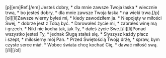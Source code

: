 [p][em]Ref.[/em] Jesteś dobry, * dla mnie zawsze Twoja łaska * wiecznie trwa, * bo jesteś dobry, * dla mnie zawsze Twoja łaska * na wieki trwa.[/p][ol][li]Zawsze wierny byłeś mi, * kiedy zawodziłem ja. * Niepojęty w miłości Swej, * dobrze jest z Tobą być. * Darowałeś życie mi, * zabrałeś winę mą i grzech. * Nikt nie kocha tak, jak Ty, * dałeś życie Swe.[/li][li]Ponad wszystko jesteś Ty, * jednak Sługą stałeś się. * Słyszysz każdy płacz i szept, * miłosierny mój Pan. * Przed Świętością Twoją drżę, * spraw, bym czyste serce miał. * Wobec świata chcę kochać Cię, * dawać miłość swą.[/li][/ol]